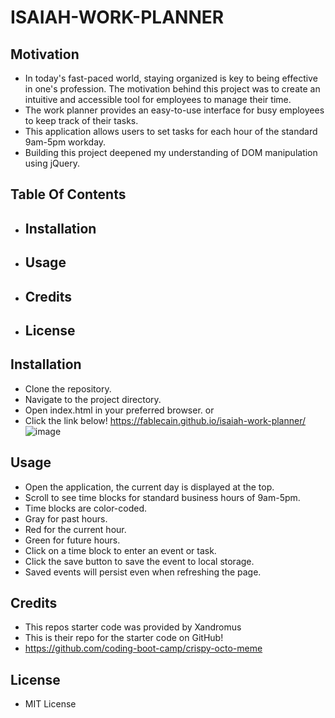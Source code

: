 # ISAIAH-WORK-PLANNER

## Motivation
- In today's fast-paced world, staying organized is key to being effective in one's profession. The motivation behind this project was to create an intuitive and accessible tool for employees to manage their time.
- The work planner provides an easy-to-use interface for busy employees to keep track of their tasks.
- This application allows users to set tasks for each hour of the standard 9am-5pm workday. 
- Building this project deepened my understanding of DOM manipulation using jQuery.

## Table Of Contents

- ## Installation
- ## Usage
- ## Credits
- ## License

## Installation
- Clone the repository.
- Navigate to the project directory.
- Open index.html in your preferred browser.
or
- Click the link below!
https://fablecain.github.io/isaiah-work-planner/
![image](https://github.com/Fablecain/isaiah-work-planner/assets/139589280/831162b5-a720-4730-8d7a-e3678d14757b)

## Usage
- Open the application, the current day is displayed at the top.
- Scroll to see time blocks for standard business hours of 9am-5pm.
- Time blocks are color-coded.
- Gray for past hours.
- Red for the current hour.
- Green for future hours.
- Click on a time block to enter an event or task.
- Click the save button to save the event to local storage.
- Saved events will persist even when refreshing the page.

## Credits
- This repos starter code was provided by Xandromus
- This is their repo for the starter code on GitHub! 
- https://github.com/coding-boot-camp/crispy-octo-meme

## License
- MIT License
